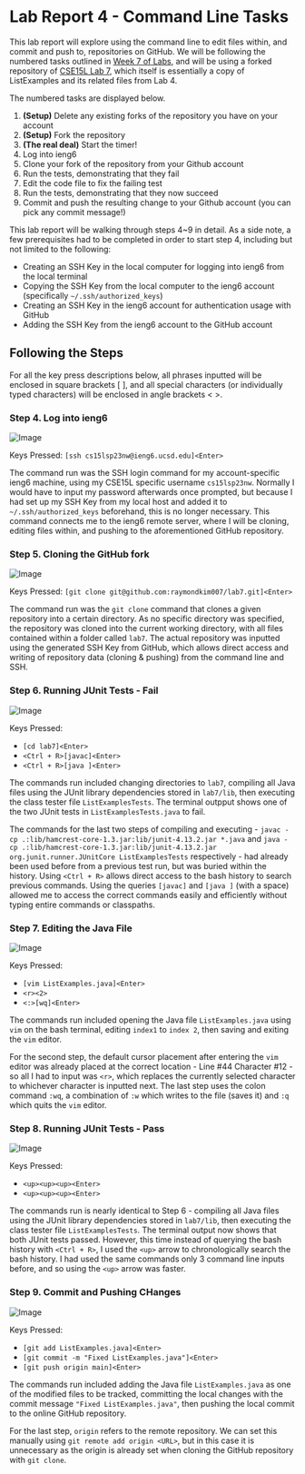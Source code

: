 # Lab Report 4 - Command Line Tasks

This lab report will explore using the command line to edit files within, and commit and push to, repositories on GitHub. 
We will be following the numbered tasks outlined in [Week 7 of Labs](https://ucsd-cse15l-s23.github.io/week/week7/#week7-lab-report), and will be using a forked repository of [CSE15L Lab 7](https://github.com/ucsd-cse15l-s23/lab7), which itself is essentially a copy of ListExamples and its related files from Lab 4. 

The numbered tasks are displayed below. 

1. **(Setup)** Delete any existing forks of the repository you have on your account
2. **(Setup)** Fork the repository
3. **(The real deal)** Start the timer!
4. Log into ieng6
5. Clone your fork of the repository from your Github account
6. Run the tests, demonstrating that they fail
7. Edit the code file to fix the failing test
8. Run the tests, demonstrating that they now succeed
9. Commit and push the resulting change to your Github account (you can pick any commit message!)

This lab report will be walking through steps 4~9 in detail. As a side note, a few prerequisites had to be completed in order to start step 4, including but not limited to the following:

- Creating an SSH Key in the local computer for logging into ieng6 from the local terminal
- Copying the SSH Key from the local computer to the ieng6 account (specifically `~/.ssh/authorized_keys`)
- Creating an SSH Key in the ieng6 account for authentication usage with GitHub
- Adding the SSH Key from the ieng6 account to the GitHub account

## Following the Steps

For all the key press descriptions below, all phrases inputted will be enclosed in square brackets \[ \], and all special characters (or individually typed characters) will be enclosed in angle brackets < >. 

### Step 4. Log into ieng6

![Image](/Report4/lab4_image1.png)

Keys Pressed: `[ssh cs15lsp23nw@ieng6.ucsd.edu]<Enter>`

The command run was the SSH login command for my account-specific ieng6 machine, using my CSE15L specific username `cs15lsp23nw`. Normally I would have to input my password afterwards once prompted, but because I had set up my SSH Key from my local host and added it to `~/.ssh/authorized_keys` beforehand, this is no longer necessary. This command connects me to the ieng6 remote server, where I will be cloning, editing files within, and pushing to the aforementioned GitHub repository. 

### Step 5. Cloning the GitHub fork

![Image](/Report4/lab4_image2.png)

Keys Pressed: `[git clone git@github.com:raymondkim007/lab7.git]<Enter>`

The command run was the `git clone` command that clones a given repository into a certain directory. As no specific directory was specified, the repository was cloned into the current working directory, with all files contained within a folder called `lab7`. The actual repository was inputted using the generated SSH Key from GitHub, which allows direct access and writing of repository data (cloning & pushing) from the command line and SSH. 

### Step 6. Running JUnit Tests - Fail

![Image](/Report4/lab4_image3.png)

Keys Pressed: 
- `[cd lab7]<Enter>`
- `<Ctrl + R>[javac]<Enter>`
- `<Ctrl + R>[java ]<Enter>`

The commands run included changing directories to `lab7`, compiling all Java files using the JUnit library dependencies stored in `lab7/lib`, then executing the class tester file `ListExamplesTests`. The terminal outpput shows one of the two JUnit tests in `ListExamplesTests.java` to fail. 

The commands for the last two steps of compiling and executing - `javac -cp .:lib/hamcrest-core-1.3.jar:lib/junit-4.13.2.jar *.java` and `java -cp .:lib/hamcrest-core-1.3.jar:lib/junit-4.13.2.jar org.junit.runner.JUnitCore ListExamplesTests` respectively - had already been used before from a previous test run, but was buried within the history. Using `<Ctrl + R>` allows direct access to the bash history to search previous commands. Using the queries `[javac]` and `[java ]` (with a space) allowed me to access the correct commands easily and efficiently without typing entire commands or classpaths. 

### Step 7. Editing the Java File

![Image](/Report4/lab4_image4.png)

Keys Pressed:
- `[vim ListExamples.java]<Enter>`
- `<r><2>`
- `<:>[wq]<Enter>`

The commands run included opening the Java file `ListExamples.java` using `vim` on the bash terminal, editing `index1` to `index 2`, then saving and exiting the `vim` editor. 

For the second step, the default cursor placement after entering the `vim` editor was already placed at the correct location - Line #44 Character #12 - so all I had to input was `<r>`, which replaces the currently selected character to whichever character is inputted next. The last step uses the colon command `:wq`, a combination of `:w` which writes to the file (saves it) and `:q` which quits the `vim` editor.

### Step 8. Running JUnit Tests - Pass

![Image](/Report4/lab4_image5.png)

Keys Pressed: 
- `<up><up><up><Enter>`
- `<up><up><up><Enter>`

The commands run is nearly identical to Step 6 - compiling all Java files using the JUnit library dependencies stored in `lab7/lib`, then executing the class tester file `ListExamplesTests`. The terminal output now shows that both JUnit tests passed. However, this time instead of querying the bash history with `<Ctrl + R>`, I used the `<up>` arrow to chronologically search the bash history. I had used the same commands only 3 command line inputs before, and so using the `<up>` arrow was faster. 

### Step 9. Commit and Pushing CHanges

![Image](/Report4/lab4_image6.png)

Keys Pressed:
- `[git add ListExamples.java]<Enter>`
- `[git commit -m "Fixed ListExamples.java"]<Enter>`
- `[git push origin main]<Enter>`

The commands run included adding the Java file `ListExamples.java` as one of the modified files to be tracked, committing the local changes with the commit message `"Fixed ListExamples.java"`, then pushing the local commit to the online GitHub repository. 

For the last step, `origin` refers to the remote repository. We can set this manually using `git remote add origin <URL>`, but in this case it is unnecessary as the origin is already set when cloning the GitHub repository with `git clone`. 

